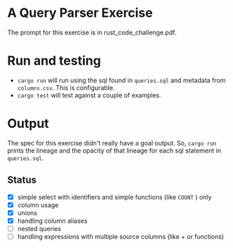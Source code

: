 # A Query Parser Exercise

The prompt for this exercise is in rust_code_challenge.pdf.

# Run and testing
* `cargo run` will run using the sql found in `queries.sql` and metadata from
`columns.csv`. This is configurable.
* `cargo test` will test against a couple of examples.

# Output
The spec for this exercise didn't really have a goal output. So, `cargo run`
prints the lineage and the opacity of that lineage for each sql statement in
`queries.sql`.

## Status
- [x] simple select with identifiers and simple functions (like `COUNT` ) only
- [x] column usage
- [x] unions
- [x] handling column aliases
- [ ] nested queries
- [ ] handling expressions with multiple source columns (like + or functions)
